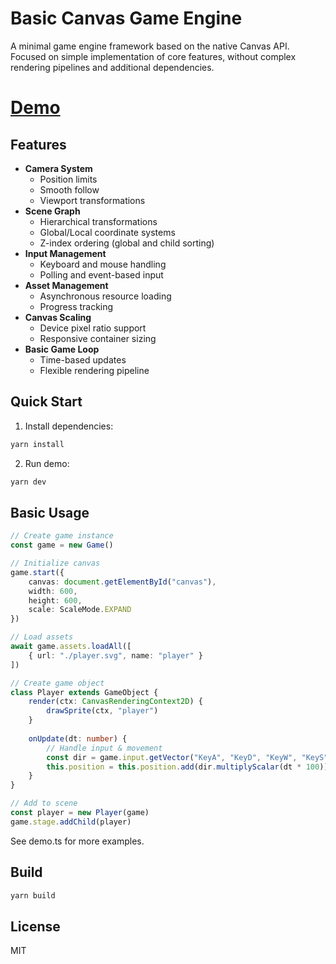 # Basic Canvas Game Engine

A minimal game engine framework based on the native Canvas API. Focused on simple implementation of core features, without complex rendering pipelines and additional dependencies.

# [Demo](https://raw.githack.com/Nightre/basic-game-engine/master/dist/index.html)

## Features

- **Camera System**
  - Position limits
  - Smooth follow
  - Viewport transformations
- **Scene Graph**
  - Hierarchical transformations
  - Global/Local coordinate systems
  - Z-index ordering (global and child sorting)
- **Input Management**
  - Keyboard and mouse handling
  - Polling and event-based input
- **Asset Management**
  - Asynchronous resource loading
  - Progress tracking
- **Canvas Scaling**
  - Device pixel ratio support
  - Responsive container sizing
- **Basic Game Loop**
  - Time-based updates
  - Flexible rendering pipeline

## Quick Start

1. Install dependencies:
```bash
yarn install
```

2. Run demo:
```bash
yarn dev
```

## Basic Usage

```typescript
// Create game instance
const game = new Game()

// Initialize canvas
game.start({
    canvas: document.getElementById("canvas"),
    width: 600,
    height: 600,
    scale: ScaleMode.EXPAND
})

// Load assets
await game.assets.loadAll([
    { url: "./player.svg", name: "player" }
])

// Create game object
class Player extends GameObject {
    render(ctx: CanvasRenderingContext2D) {
        drawSprite(ctx, "player")
    }
    
    onUpdate(dt: number) {
        // Handle input & movement
        const dir = game.input.getVector("KeyA", "KeyD", "KeyW", "KeyS")
        this.position = this.position.add(dir.multiplyScalar(dt * 100))
    }
}

// Add to scene
const player = new Player(game)
game.stage.addChild(player)
```

See demo.ts for more examples.

## Build

```bash
yarn build
```

## License

MIT